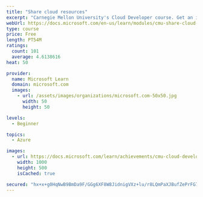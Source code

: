 ```yaml
---
title: "Share cloud resources"
excerpt: "Carnegie Mellon University's Cloud Developer course. Get an introduction to virtualization, one of the many technologies that power the cloud. Learn what virtualization is, its benefits, and how cloud resources are shared."
webUrl: https://docs.microsoft.com/en-us/learn/modules/cmu-share-cloud-resources/
type: course
price: Free
length: PT54M
ratings:
  count: 101
  average: 4.6138616
heat: 50

provider:
  name: Microsoft Learn
  domain: microsoft.com
  images:
    - url: /assets/images/organizations/microsoft.com-50x50.jpg
      width: 50
      height: 50

levels:
  - Beginner

topics:
  - Azure

images:
  - url: https://docs.microsoft.com/learn/achievements/cmu-cloud-developer/share-cloud-resources-social.png
    width: 1000
    height: 500
    isCached: true

secured: "hx+x+g0HqNwB9BmDa9F/GGg6XF8W8JidnigVXz+lu/r8LQmPaXJBufZePrFG7LIucS6XpWMbezK9mBbyD2GkqZb309LTylId/Tl1nwRxZpwpz9Q9ukGj0TDFkaFy4wVDzmZ5yjIgX+7+lzIUpBca8DSwmVn1VDucBn1c0DMJkhstB4OsTd7sbf9cNQ+k/30kJHzdJ95EV+rDj4/V6Cg8omMpxDnq+eHsQmGFs2j1K23WzH6dpDA65RD1GFGBHxcXFCa/CW6Nsz6dbttIVNB5fgvduE/+0rNgsmL7tG0P+V35Xdk0IPk/QHFl4IhpMCyBRmKjc6wm0AX+L5lrpat6QES2DSSEF1Zc/cC4VtcOEcOo8qoVvi0ZzLewRSiqgq0XwDhCzFDx0U1BOrELqrj71RtM8tWuPPcTMeei7lChQf8=;ascgEWqBUh96uvhValeRiQ=="
---
```


